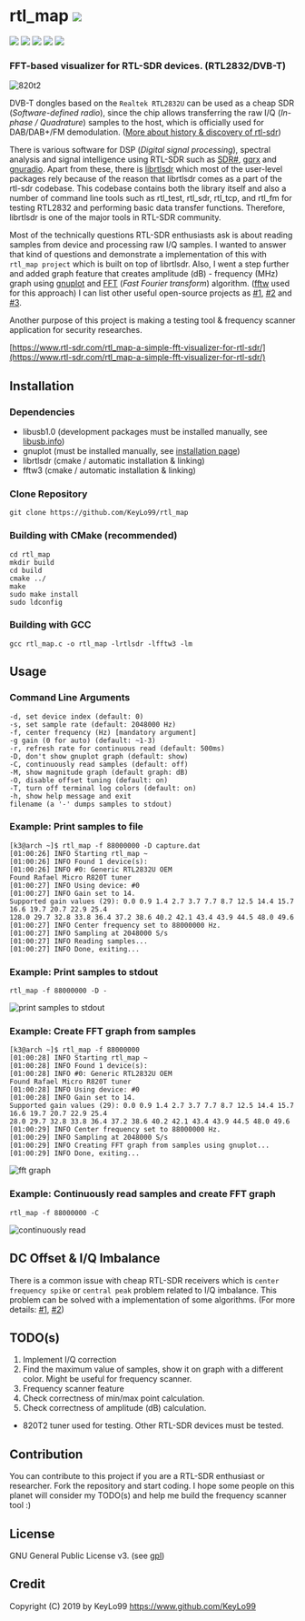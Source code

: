 # rtl_map <a href="https://github.com/KeyLo99/rtl_map/releases"><img src="https://img.shields.io/github/release/KeyLo99/rtl_map.svg"/>
</a>
<a href="https://github.com/KeyLo99/rtl_map/issues"><img src="https://img.shields.io/github/issues/KeyLo99/rtl_map.svg"/></a>
<a href="https://github.com/KeyLo99/rtl_map/pulls"><img src="https://img.shields.io/github/issues-pr/KeyLo99/rtl_map.svg"/></a>
<a href="https://github.com/KeyLo99/rtl_map/stargazers"><img src="https://img.shields.io/github/stars/KeyLo99/rtl_map.svg"/></a>
<a href="https://github.com/KeyLo99/rtl_map/network"><img src="https://img.shields.io/github/forks/KeyLo99/rtl_map.svg"/></a>
<a href="https://github.com/KeyLo99/rtl_map/blob/master/LICENSE"><img src="https://img.shields.io/github/license/KeyLo99/rtl_map.svg"/></a>

### FFT-based visualizer for RTL-SDR devices. (RTL2832/DVB-T)

![820t2](https://user-images.githubusercontent.com/24392180/51805531-935c4700-227f-11e9-8249-44b849b8e757.jpg)

DVB-T dongles based on the `Realtek RTL2832U` can be used as a cheap SDR (_Software-defined radio_), since the chip allows transferring the raw I/Q (_In-phase / Quadrature_) samples to the host, which is officially used for DAB/DAB+/FM demodulation. 
([More about history & discovery of rtl-sdr](http://rtlsdr.org/#history_and_discovery_of_rtlsdr))

There is various software for DSP (_Digital signal processing_), spectral analysis and signal intelligence using RTL-SDR such as [SDR#](https://airspy.com/download/), [gqrx](http://gqrx.dk/) and [gnuradio](https://www.gnuradio.org/). 
Apart from these, there is [librtlsdr](https://github.com/steve-m/librtlsdr) which most of the user-level packages rely because of the reason that librtlsdr comes as a part of the rtl-sdr codebase. 
This codebase contains both the library itself and also a number of command line tools such as rtl_test, rtl_sdr, rtl_tcp, and rtl_fm for testing RTL2832 and performing basic data transfer functions.
Therefore, librtlsdr is one of the major tools in RTL-SDR community.

Most of the technically questions RTL-SDR enthusiasts ask is about reading samples from device and processing raw I/Q samples. I wanted to answer that kind of questions and demonstrate a implementation of this with `rtl_map project` which is built on top of librtlsdr. Also, I went a step further and added graph feature that creates amplitude (dB) - frequency (MHz) graph using [gnuplot](http://www.gnuplot.info/) and [FFT](https://en.wikipedia.org/wiki/Fast_Fourier_transform) (_Fast Fourier transform_) algorithm. ([fftw](http://www.fftw.org/) used for this approach) I can list other useful open-source projects as [#1](https://gist.github.com/creaktive/7eeaeb76de26ca39dc3f), [#2](https://github.com/xofc/rtl_fftmax) and [#3](https://github.com/roger-/pyrtlsdr). 

Another purpose of this project is making a testing tool & frequency scanner application for security researches.

[https://www.rtl-sdr.com/rtl_map-a-simple-fft-visualizer-for-rtl-sdr/](https://www.rtl-sdr.com/rtl_map-a-simple-fft-visualizer-for-rtl-sdr/)

## Installation

### Dependencies
* libusb1.0 (development packages must be installed manually, see [libusb.info](https://libusb.info/))
* gnuplot (must be installed manually, see [installation page](http://gausssum.sourceforge.net/DocBook/ch01s03.html))
* librtlsdr (cmake / automatic installation & linking)
* fftw3 (cmake / automatic installation & linking)

### Clone Repository

```
git clone https://github.com/KeyLo99/rtl_map
```

### Building with CMake (recommended)

```
cd rtl_map
mkdir build
cd build
cmake ../
make
sudo make install
sudo ldconfig
```
### Building with GCC

```
gcc rtl_map.c -o rtl_map -lrtlsdr -lfftw3 -lm
```

## Usage
### Command Line Arguments
```
-d, set device index (default: 0)
-s, set sample rate (default: 2048000 Hz)
-f, center frequency (Hz) [mandatory argument]
-g gain (0 for auto) (default: ~1-3)
-r, refresh rate for continuous read (default: 500ms)
-D, don't show gnuplot graph (default: show)
-C, continuously read samples (default: off)
-M, show magnitude graph (default graph: dB)
-O, disable offset tuning (default: on)
-T, turn off terminal log colors (default: on)
-h, show help message and exit
filename (a '-' dumps samples to stdout)
```

### Example: Print samples to file

```
[k3@arch ~]$ rtl_map -f 88000000 -D capture.dat
[01:00:26] INFO Starting rtl_map ~
[01:00:26] INFO Found 1 device(s):
[01:00:26] INFO #0: Generic RTL2832U OEM
Found Rafael Micro R820T tuner
[01:00:27] INFO Using device: #0
[01:00:27] INFO Gain set to 14.
Supported gain values (29): 0.0 0.9 1.4 2.7 3.7 7.7 8.7 12.5 14.4 15.7 16.6 19.7 20.7 22.9 25.4 
128.0 29.7 32.8 33.8 36.4 37.2 38.6 40.2 42.1 43.4 43.9 44.5 48.0 49.6 
[01:00:27] INFO Center frequency set to 88000000 Hz.
[01:00:27] INFO Sampling at 2048000 S/s
[01:00:27] INFO Reading samples...
[01:00:27] INFO Done, exiting...
```

### Example: Print samples to stdout

```
rtl_map -f 88000000 -D -
```

![print samples to stdout](https://user-images.githubusercontent.com/24392180/51807038-b0e6dc00-2292-11e9-9978-e2ddf5852e7d.gif)

### Example: Create FFT graph from samples
```
[k3@arch ~]$ rtl_map -f 88000000
[01:00:28] INFO Starting rtl_map ~
[01:00:28] INFO Found 1 device(s):
[01:00:28] INFO #0: Generic RTL2832U OEM
Found Rafael Micro R820T tuner
[01:00:28] INFO Using device: #0
[01:00:28] INFO Gain set to 14.
Supported gain values (29): 0.0 0.9 1.4 2.7 3.7 7.7 8.7 12.5 14.4 15.7 16.6 19.7 20.7 22.9 25.4 
28.0 29.7 32.8 33.8 36.4 37.2 38.6 40.2 42.1 43.4 43.9 44.5 48.0 49.6 
[01:00:29] INFO Center frequency set to 88000000 Hz.
[01:00:29] INFO Sampling at 2048000 S/s
[01:00:29] INFO Creating FFT graph from samples using gnuplot...
[01:00:29] INFO Done, exiting...
```
![fft graph](https://user-images.githubusercontent.com/24392180/51806628-2059cd00-228d-11e9-8de6-01f4fc6a0f88.jpg)

### Example: Continuously read samples and create FFT graph

```
rtl_map -f 88000000 -C 
```

![continuously read](https://user-images.githubusercontent.com/24392180/51806827-d0c8d080-228f-11e9-8e47-065e4ca0f2a9.gif)

## DC Offset & I/Q Imbalance

There is a common issue with cheap RTL-SDR receivers which is `center frequency spike` or `central peak` problem related to I/Q imbalance. This problem can be solved with a implementation of some algorithms. (For more details: [#1](https://github.com/roger-/pyrtlsdr/issues/94), [#2](https://wiki.analog.com/resources/eval/user-guides/ad-fmcomms1-ebz/iq_correction))

## TODO(s)
1. Implement I/Q correction
2. Find the maximum value of samples, show it on graph with a different color.  Might be useful for frequency scanner.
3. Frequency scanner feature
4. Check correctness of min/max point calculation.
5. Check correctness of amplitude (dB) calculation.
* 820T2 tuner used for testing. Other RTL-SDR devices must be tested.

## Contribution

You can contribute to this project if you are a RTL-SDR enthusiast or researcher. Fork the repository and start coding.
I hope some people on this planet will consider my TODO(s) and help me build the frequency scanner tool :)

## License

GNU General Public License v3. (see [gpl](https://www.gnu.org/licenses/gpl.txt))

## Credit

Copyright (C) 2019 by KeyLo99 https://www.github.com/KeyLo99
